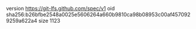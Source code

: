 version https://git-lfs.github.com/spec/v1
oid sha256:b26bfbe2548a0025e5606264a660b9810ca98b08953c00af4570929259a622a4
size 1123
